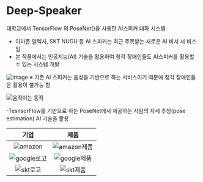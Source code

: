 # Deep-Speaker
대학교에서 TensorFlow 의 PoseNet()을 사용한 AI스피커 대화 시스템

- 아마존 알렉사, SKT NUGU 등 AI 스피커는 최근 주목받는 새로운 AI 비서 서    비스 임
- 본 작품에서는 인공지능(AI) 기술을 활용하여 청각 장애인들도 AI스피커를     활용할 수 있는 시스템 개발 

![image](https://user-images.githubusercontent.com/58585968/98901170-a55fb600-24f6-11eb-9cb5-a29930df3999.png)
※ 기존 AI 스피커는 음성을 기반으로 하는 서비스이기 때문에 청각 장애인들은 활용이 불가능 함

![움직이는 동작](https://user-images.githubusercontent.com/58585968/98902186-8a8e4100-24f8-11eb-9a24-bb31c4651ec9.gif)

-TesnsorFlow를 기반으로 하는 PoseNet에서 제공하는 사람의 자세 추청(pose    estimation) AI 기술을 활용

|기업|제품|
|:---:|:---:|
![amazon](https://user-images.githubusercontent.com/58585968/99239106-eda40e80-283d-11eb-85f2-675c003223ba.png)|![amazon제품](https://user-images.githubusercontent.com/58585968/99239140-fac0fd80-283d-11eb-94ca-d097112f1984.png)|
![google로고](https://user-images.githubusercontent.com/58585968/99239188-0ad8dd00-283e-11eb-8773-f437160bf240.png)|![google제품](https://user-images.githubusercontent.com/58585968/99239201-11675480-283e-11eb-9517-283173b56816.png)||
![skt로고](https://user-images.githubusercontent.com/58585968/99239206-13c9ae80-283e-11eb-902a-b4b4730bfdb6.png)|![skt제품](https://user-images.githubusercontent.com/58585968/99239208-15937200-283e-11eb-8077-fc059c34a43a.png)||





